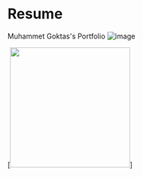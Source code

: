 # Resume
Muhammet Goktas's Portfolio
![image](https://user-images.githubusercontent.com/103164878/230834728-0025c4b2-aeda-46e7-9c05-13d9c7ee6cd2.png)

[<img src='https://user-images.githubusercontent.com/103164878/230834728-0025c4b2-aeda-46e7-9c05-13d9c7ee6cd2.png' height='240' style="border-radius:'300px'">]
